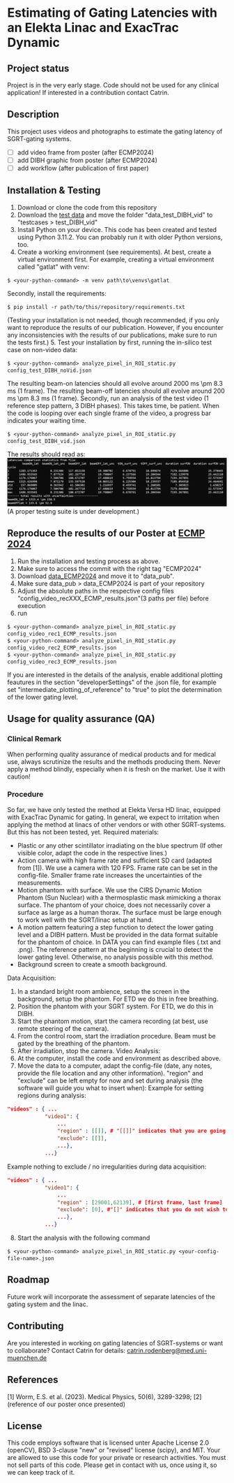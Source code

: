 # Estimating of Gating Latencies with an Elekta Linac and ExacTrac Dynamic

## Project status
Project is in the very early stage. Code should not be used for any clinical application! If interested in a contribution contact Catrin.

## Description
This project uses videos and photographs to estimate the gating latency of SGRT-gating systems.
- [ ] add video frame from poster (after ECMP2024)
- [ ] add DIBH graphic from poster (after ECMP2024)
- [ ] add workflow (after publication of first paper)

## Installation & Testing
1. Download or clone the code from this repository
2. Download the [test data](https://drive.google.com/drive/folders/1FIbJGtuY2rg9T6_IJBwp3XNRX0UpYVXH?usp=sharing) and move the folder "data_test_DIBH_vid" to "testcases > test_DIBH_vid"
3. Install Python on your device. This code has been created and tested using Python 3.11.2. You can probably run it with older Python versions, too.
4. Create a working environment (see requirements). At best, create a virtual environment first. For example, creating a virtual environment called "gatlat" with venv:
```shell
$ <your-python-command> -m venv path\to\venvs\gatlat
```
Secondly, install the requirements:
```shell
$ pip install -r path/to/this/repository/requirements.txt
```
(Testing your installation is not needed, though recommended, if you only want to reproduce the results of our publication. However, if you encounter any inconsistencies with the results of our publications, make sure to run the tests first.)
5. Test your installation by first, running the in-silico test case on non-video data:
```shell
$ <your-python-command> analyze_pixel_in_ROI_static.py config_test_DIBH_noVid.json
```
The resulting beam-on latencies should all evolve around 2000 ms \pm 8.3 ms (1 frame). The resulting beam-off latencies should all evolve around 200 ms \pm 8.3 ms (1 frame).
Secondly, run an analysis of the test video (1 reference step pattern, 3 DIBH phases). This takes time, be patient. When the code is looping over each single frame of the video, a progress bar indicates your waiting time.
```shell
$ <your-python-command> analyze_pixel_in_ROI_static.py config_test_DIBH_vid.json
```
The results should read as:
![Screenshot of results for test video.](screenshots_readme/Screenshot_testCase_vid.png)
(A proper testing suite is under development.)

## Reproduce the results of our Poster at [ECMP 2024](https://ecmp2024.org/)
1. Run the installation and testing process as above.
2. Make sure to access the commit with the right tag "ECMP2024"
3. Download [data_ECMP2024](https://drive.google.com/drive/folders/1FIbJGtuY2rg9T6_IJBwp3XNRX0UpYVXH?usp=sharing) and move it to "data_pub".
4. Make sure data_pub > data_ECMP2024 is part of your repository
5. Adjust the absolute paths in the respective config files "config_video_recXXX_ECMP_results.json"(3 paths per file) before execution
6. run 
```shell
$ <your-python-command> analyze_pixel_in_ROI_static.py config_video_rec1_ECMP_results.json
$ <your-python-command> analyze_pixel_in_ROI_static.py config_video_rec2_ECMP_results.json
$ <your-python-command> analyze_pixel_in_ROI_static.py config_video_rec3_ECMP_results.json
```
If you are interested in the details of the analysis, enable additional plotting feautures in the section "developerSettings" of the .json file, for example set "intermediate_plotting_of_reference" to "true" to plot the determination of the lower gating level.

## Usage for quality assurance (QA)
### Clinical Remark
When performing quality assurance of medical products and for medical use, always scrutinize the results and the methods producing them. Never apply a method blindly, especially when it is fresh on the market. Use it with caution!

### Procedure
So far, we have only tested the method at Elekta Versa HD linac, equipped with ExacTrac Dynamic for gating. In general, we expect to irritation when applying the method at linacs of other vendors or with other SGRT-systems. But this has not been tested, yet.
Required materials:
* Plastic or any other scintillator irradiating on the blue spectrum (If other visible color, adapt the code in the respective lines.)
* Action camera with high frame rate and sufficient SD card (adapted from [1]). We use a camera with 120 FPS. Frame rate can be set in the config-file. Smaller frame rate increases the uncertainties of the measurements.
* Motion phantom with surface. We use the CIRS Dynamic Motion Phantom (Sun Nuclear) with a thermosplastic mask mimicking a thorax surface. The phantom of your choice, does not necessarily cover a surface as large as a human thorax. The surface must be large enough to work well with the SGRT/linac setup at hand.
* A motion pattern featuring a step function to detect the lower gating level and a DIBH pattern. Must be provided in the data format suitable for the phantom of choice. In DATA you can find example files (.txt and .png). The reference pattern at the beginning is crucial to detect the lower gating level. Otherwise, no analysis possible with this method.
* Background screen to create a smooth background.

Data Acquisition:
1. In a standard bright room ambience, setup the screen in the background, setup the phantom. For ETD we do this in free breathing.
2. Position the phantom with your SGRT system. For ETD, we do this in DIBH.
3. Start the phantom motion, start the camera recording (at best, use remote steering of the camera).
4. From the control room, start the irradiation procedure. Beam must be gated by the breathing of the phantom.
5. After irradiation, stop the camera. 
Video Analysis:
6. At the computer, install the code and environment as described above.
7. Move the data to a computer, adapt the config-file (date, any notes, provide the file location and any other information). "region" and "exclude" can be left empty for now and set during analysis (the software will guide you what to insert when):
Example for setting regions during analysis:
```json
"videos" : { ...
            "video1": {
                ...
                "region" : [[]], # "[[]]" indicates that you are going to set the region of interest during the analysis (in terminal)
                "exclude": [[]],
                ...},
            ...}
```

Example nothing to exclude / no irregularities during data acquisition:
```json
"videos" : { ...
            "video1": {
                ...
                "region" : [29001,62139], # [first frame, last frame]
                "exclude": [0], #"[]" indicates that you do not wish to exclude any regions from the analysis
                ...},
            ...}
```

8. Start the analysis with the following command
```shell
$ <your-python-command> analyze_pixel_in_ROI_static.py <your-config-file-name>.json
```

## Roadmap
Future work will incorporate the assessment of separate latencies of the gating system and the linac.

## Contributing
Are you interested in working on gating latencies of SGRT-systems or want to collaborate? Contact Catrin for details: catrin.rodenberg@med.uni-muenchen.de

## References
[1] Worm, E.S. et al. (2023). Medical Physics, 50(6), 3289-3298; 
[2] (reference of our poster once presented)

## License
This code employs software that is licensed unter Apache License 2.0 (openCV), BSD 3-clause "new" or "revised" license (scipy), and MIT. Your are allowed to use this code for your private or research activities. You must not sell parts of this code. Please get in contact with us, once using it, so we can keep track of it.

